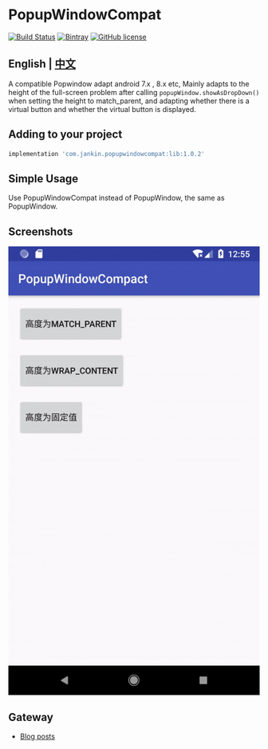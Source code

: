 # PopupWindowCompat
[![Build Status](https://travis-ci.com/wang0826jj/PopupWindowCompat.svg?branch=master)](https://travis-ci.com/wang0826jj/PopupWindowCompat) [![Bintray](https://api.bintray.com/packages/wang0826jj/maven/PopupWindowCompat/images/download.svg)](https://bintray.com/wang0826jj/maven/PopupWindowCompat/_latestVersion) [![GitHub license](https://img.shields.io/github/license/wang0826jj/PopupWindowCompat.svg)](https://github.com/wang0826jj/PopupWindowCompat/blob/master/LICENSE)

## English | [中文](README.md)

A compatible Popwindow adapt android 7.x , 8.x etc, Mainly adapts to the height of the full-screen problem after calling `popupWindow.showAsDropDown()` when setting the height to match_parent, and adapting whether there is a virtual button and whether the virtual button is displayed.

## Adding to your project

```groovy
implementation 'com.jankin.popupwindowcompat:lib:1.0.2'
```

## Simple Usage

Use PopupWindowCompat instead of PopupWindow, the same as PopupWindow.

## Screenshots

![screenshot](screenshot.gif)



## Gateway

- [Blog posts](https://blog.csdn.net/Kelaker/article/details/81274417)
